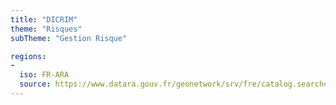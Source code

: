 ```yaml
---
title: "DICRIM"
theme: "Risques"
subTheme: "Gestion Risque"

regions:
-
  iso: FR-ARA
  source: https://www.datara.gouv.fr/geonetwork/srv/fre/catalog.search#/search?resultType=details&sortBy=relevance&from=1&to=20&fast=index&_content_type=json&any=DICRIM
---
```

